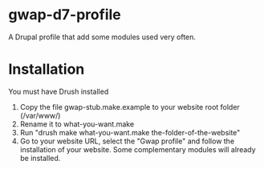 # gwap-d7-profile
A Drupal profile that add some modules used very often.

# Installation
You must have Drush installed
1. Copy the file gwap-stub.make.example to your website root folder (/var/www/)
2. Rename it to what-you-want.make
3. Run "drush make what-you-want.make the-folder-of-the-website"
4. Go to your website URL, select the "Gwap profile" and follow the installation of your website. Some complementary modules will already be installed.
